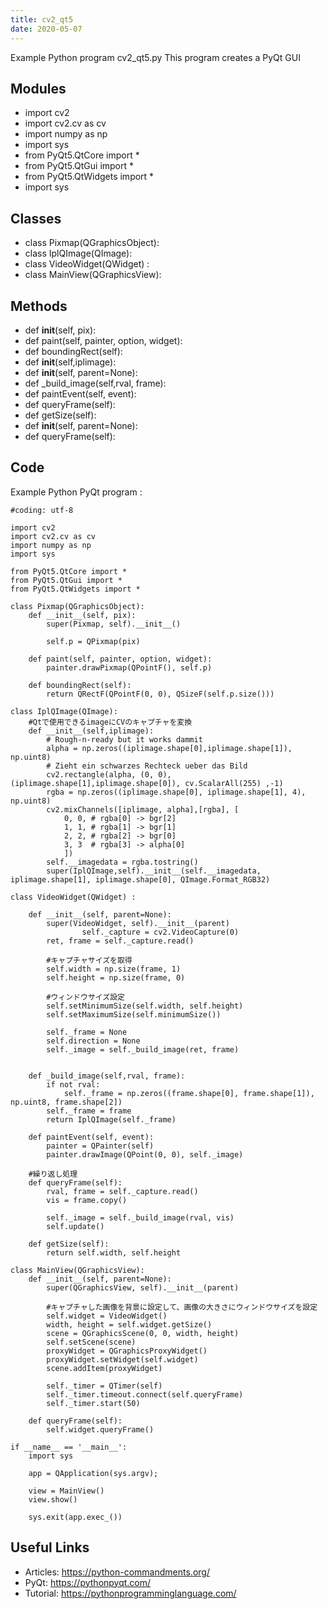 ```yaml
---
title: cv2_qt5
date: 2020-05-07
---
```

Example Python program cv2_qt5.py
This program creates a PyQt GUI

## Modules

* import cv2
* import cv2.cv as cv
* import numpy as np
* import sys
* from PyQt5.QtCore import *
* from PyQt5.QtGui import *
* from PyQt5.QtWidgets import *
* 	import sys

## Classes

* class Pixmap(QGraphicsObject):
* class IplQImage(QImage):
* class VideoWidget(QWidget) :
* class MainView(QGraphicsView):

## Methods

* 	def __init__(self, pix):
* 	def paint(self, painter, option, widget):
* 	def boundingRect(self):
* 	def __init__(self,iplimage):
* 	def __init__(self, parent=None):
* 	def _build_image(self,rval, frame):
* 	def paintEvent(self, event):
* 	def queryFrame(self):
* 	def getSize(self):
* 	def __init__(self, parent=None):
* 	def queryFrame(self):

## Code

Example Python PyQt program :

    #coding: utf-8
    
    import cv2
    import cv2.cv as cv
    import numpy as np
    import sys
    
    from PyQt5.QtCore import *
    from PyQt5.QtGui import *
    from PyQt5.QtWidgets import *
    
    class Pixmap(QGraphicsObject):
    	def __init__(self, pix):
    		super(Pixmap, self).__init__()
    
    		self.p = QPixmap(pix)
    
    	def paint(self, painter, option, widget):
    		painter.drawPixmap(QPointF(), self.p)
    
    	def boundingRect(self):
    		return QRectF(QPointF(0, 0), QSizeF(self.p.size()))
    
    class IplQImage(QImage):
    	#Qtで使用できるimageにCVのキャプチャを変換
    	def __init__(self,iplimage):
    		# Rough-n-ready but it works dammit
    		alpha = np.zeros((iplimage.shape[0],iplimage.shape[1]), np.uint8)
    		# Zieht ein schwarzes Rechteck ueber das Bild
    		cv2.rectangle(alpha, (0, 0), (iplimage.shape[1],iplimage.shape[0]), cv.ScalarAll(255) ,-1)
    		rgba = np.zeros((iplimage.shape[0], iplimage.shape[1], 4), np.uint8)
    		cv2.mixChannels([iplimage, alpha],[rgba], [
    			0, 0, # rgba[0] -> bgr[2]
    			1, 1, # rgba[1] -> bgr[1]
    			2, 2, # rgba[2] -> bgr[0]
    			3, 3  # rgba[3] -> alpha[0]
    			])
    		self.__imagedata = rgba.tostring()
    		super(IplQImage,self).__init__(self.__imagedata, iplimage.shape[1], iplimage.shape[0], QImage.Format_RGB32)
    
    class VideoWidget(QWidget) :
    
    	def __init__(self, parent=None):
    		super(VideoWidget, self).__init__(parent)
                    self._capture = cv2.VideoCapture(0)
    		ret, frame = self._capture.read()
    
    		#キャプチャサイズを取得
    		self.width = np.size(frame, 1)
    		self.height = np.size(frame, 0)
    
    		#ウィンドウサイズ設定
    		self.setMinimumSize(self.width, self.height)
    		self.setMaximumSize(self.minimumSize())
    
    		self._frame = None
    		self.direction = None
    		self._image = self._build_image(ret, frame)
    
    
    	def _build_image(self,rval, frame):
    		if not rval:
    			self._frame = np.zeros((frame.shape[0], frame.shape[1]), np.uint8, frame.shape[2])
    		self._frame = frame
    		return IplQImage(self._frame)
    
    	def paintEvent(self, event):
    		painter = QPainter(self)
    		painter.drawImage(QPoint(0, 0), self._image)
    
    	#繰り返し処理
    	def queryFrame(self):
    		rval, frame = self._capture.read()
    		vis = frame.copy()
    
    		self._image = self._build_image(rval, vis)
    		self.update()
    
    	def getSize(self):
    		return self.width, self.height
    
    class MainView(QGraphicsView):
    	def __init__(self, parent=None):
    		super(QGraphicsView, self).__init__(parent)
    
    		#キャプチャした画像を背景に設定して、画像の大きさにウィンドウサイズを設定
    		self.widget = VideoWidget()
    		width, height = self.widget.getSize()
    		scene = QGraphicsScene(0, 0, width, height)
    		self.setScene(scene)
    		proxyWidget = QGraphicsProxyWidget()
    		proxyWidget.setWidget(self.widget) 
    		scene.addItem(proxyWidget)
    
    		self._timer = QTimer(self)
    		self._timer.timeout.connect(self.queryFrame)
    		self._timer.start(50)
    
    	def queryFrame(self):
    		self.widget.queryFrame()
    
    if __name__ == '__main__':
    	import sys
    
    	app = QApplication(sys.argv);
    
    	view = MainView()
    	view.show()
    
    	sys.exit(app.exec_())

## Useful Links

- Articles: https://python-commandments.org/
- PyQt: https://pythonpyqt.com/
- Tutorial: https://pythonprogramminglanguage.com/
